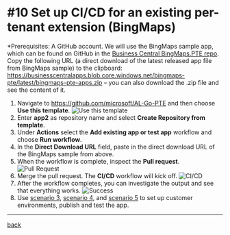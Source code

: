 # #10 Set up CI/CD for an existing per-tenant extension (BingMaps)
*Prerequisites: A GitHub account.
We will use the BingMaps sample app, which can be found on GitHub in the [Business Central BingMaps.PTE repo](https://github.com/BusinessCentralApps/BingMaps.PTE). Copy the following URL (a direct download of the latest released app file from BingMaps sample) to the clipboard: https://businesscentralapps.blob.core.windows.net/bingmaps-pte/latest/bingmaps-pte-apps.zip – you can also download the .zip file and see the content of it.

1. Navigate to https://github.com/microsoft/AL-Go-PTE and then choose **Use this template**.
![Use this template](/Scenarios/images/10a.png)
1. Enter **app2** as repository name and select **Create Repository from template**.
1. Under **Actions** select the **Add existing app or test app** workflow and choose **Run workflow**.
1. In the **Direct Download URL** field, paste in the direct download URL of the BingMaps sample from above.
1. When the workflow is complete, inspect the **Pull request**.
![Pull Request](/Scenarios/images/10b.png)
1. Merge the pull request. The **CI/CD** workflow will kick off.
![CI/CD](/Scenarios/images/10c.png)
1. After the workflow completes, you can investigate the output and see that everything works.
![Success](/Scenarios/images/10d.png)
1. Use [scenario 3](RegisterSandboxEnvironment.md), [scenario 4](CreateRelease.md), and [scenario 5](RegisterProductionEnvironment.md) to set up customer environments, publish and test the app.
---
[back](/README.md)
